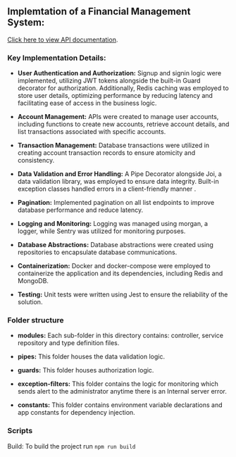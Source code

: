 ## Implemtation of a Financial Management System:
[Click here to view API documentation](https://documenter.getpostman.com/view/18966325/2sA2rCV2jW).

### Key Implementation Details:

- **User Authentication and Authorization:** Signup and signin logic were implemented, utilizing JWT tokens alongside the built-in Guard decorator for authorization. Additionally, Redis caching was employed to store user details, optimizing performance by reducing latency and facilitating ease of access in the business logic.

- **Account Management:** APIs were created to manage user accounts, including functions to create new accounts, retrieve account details, and list transactions associated with specific accounts.

- **Transaction Management:** Database transactions were utilized in creating account transaction records to ensure atomicity and consistency.

- **Data Validation and Error Handling:** A Pipe Decorator alongside Joi, a data validation library, was employed to ensure data integrity. Built-in exception classes handled errors in a client-friendly manner
.
- **Pagination:** Implemented pagination on all list endpoints to improve database performance and reduce latency.


- **Logging and Monitoring:** Logging was managed using morgan, a logger, while Sentry was utilized for monitoring purposes.

- **Database Abstractions:** Database abstractions were created using repositories to encapsulate database communications.

- **Containerization:** Docker and docker-compose were employed to containerize the application and its dependencies, including Redis and MongoDB.

- **Testing:** Unit tests were written using Jest to ensure the reliability of the solution.


### Folder structure

- **modules:** Each sub-folder in this directory contains: controller, service repository and type definition files.

- **pipes:** This folder houses the data validation logic.

- **guards:** This folder houses authorization logic.


- **exception-filters:** This folder contains the logic for monitoring which sends alert to the administrator anytime there is an Internal server error.


- **constants:** This folder contains environment variable declarations and app constants for dependency injection.



### Scripts

Build: To build the project run `npm run build`